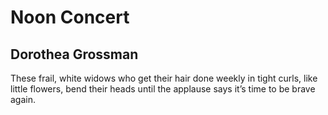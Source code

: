 # Noon Concert
## Dorothea Grossman
These frail, white widows
who get their hair done weekly
in tight curls,
like little flowers,
bend their heads
until the applause
says it’s time
to be brave again.